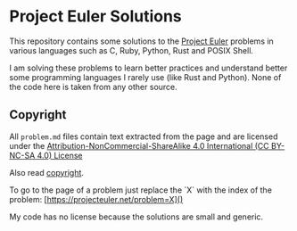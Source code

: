 # Project Euler Solutions

This repository contains some solutions to the [Project Euler](
https://projecteuler.net/about) problems in various languages such as
C, Ruby, Python, Rust and POSIX Shell.

I am solving these problems to learn better practices and understand
better some programming languages I rarely use (like Rust and Python).
None of the code here is taken from any other source.

## Copyright

All `problem.md` files contain text extracted from the page and are
licensed under the [Attribution-NonCommercial-ShareAlike 4.0
International (CC BY-NC-SA 4.0) License](
https://creativecommons.org/licenses/by-nc-sa/4.0/)

Also read [copyright](https://projecteuler.net/copyright).

To go to the page of a problem just replace the \`X\` with the index
of the problem: [https://projecteuler.net/problem=X]()

My code has no license because the solutions are small and generic.

